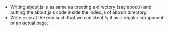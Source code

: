 - Writing about.js is as same as creating a directory (say about/) and putting the about.js's code inside the index.js of about/ directory.
- Write `page` at the end such that we can identify it as a regular component or an actual page.